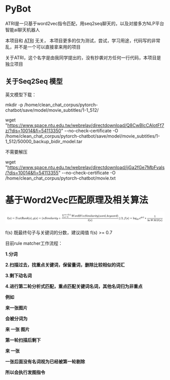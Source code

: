 # PyBot


ATRI是一只基于word2vec指令匹配，用seq2seq聊天的，以及对接多方NLP平台智能ai聊天机器人

本项目和 [ATRI](https://github.com/Kyomotoi/ATRI) 无关， 本项目更多的仅为测试，尝试，学习用途，代码写的非常乱，并不是一个可以直接拿来用的项目

关于ATRI，这个名字是由我同学提出的，没有抄袭对方任何一行代码，本项目是独立项目


## 关于Seq2Seq 模型


英文模型下载：

mkdir -p /home/clean_chat_corpus/pytorch-chatbot/save/model/movie_subtitles/1-1_512/

wget "https://www.space.ntu.edu.tw/webrelay/directdownload/Q8CwBIcCAlotFf7z/?dis=10014&fi=54113350" --no-check-certificate  -O /home/clean_chat_corpus/pytorch-chatbot/save/model/movie_subtitles/1-1_512/50000_backup_bidir_model.tar

不需要解压

wget "https://www.space.ntu.edu.tw/webrelay/directdownload/ijGa2fGe7MbFvals/?dis=10014&fi=54113355" --no-check-certificate  -O /home/clean_chat_corpus/pytorch-chatbot/movie.txt


# 基于Word2Vec匹配原理及相关算法

![Word2vec](https://github.com/MeteorsLiu/PyBot/raw/main/pics/MommyTalk1644679385634.jpg)

f(s) 既最终句子与关键词的分数，建议阈值 f(s) >= 0.7


目前rule matcher工作流程：

**1.分词**

**2.扫描过去，找重点关键词，保留量词，删除比较相似的词汇**

**3.剩下动名词**

**4.进行第二轮分析式匹配，重点匹配关键词名词，其他名词归为非重点**

**例如**

**来一张图片**

**会被分词为**

**来 一张 图片**

**第一轮扫描后剩下**

**来 一张**

**一张后面没有名词视为已经被第一轮剔除**

**所以会执行发图指令**

